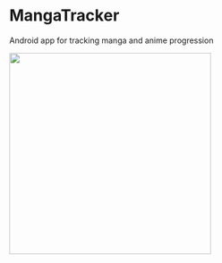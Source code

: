 # MangaTracker
Android app for tracking manga and anime progression


<img src="http://2.bp.blogspot.com/-t26E6q0Fg7g/Vat8ILvHJlI/AAAAAAAAhjY/SqPBohILA9o/s16000-Ic42/000.png" width="360" heigh="510">
